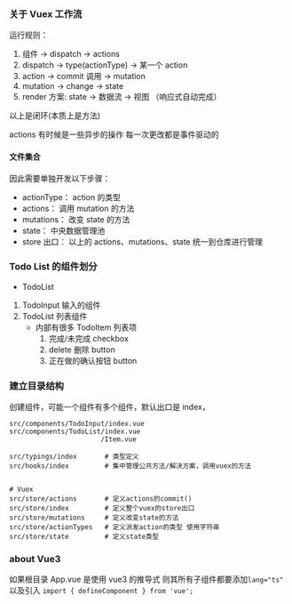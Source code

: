 ### 关于 Vuex 工作流

运行规则：

1. 组件 -> dispatch -> actions
2. dispatch -> type(actionType) -> 某一个 action
3. action -> commit 调用 -> mutation
4. mutation -> change -> state
5. render 方案: state -> 数据流 -> 视图 （响应式自动完成）

以上是闭环(本质上是方法)

actions 有时候是一些异步的操作
每一次更改都是事件驱动的

#### 文件集合

因此需要单独开发以下步骤：

- actionType： action 的类型
- actions： 调用 mutation 的方法
- mutations： 改变 state 的方法
- state： 中央数据管理池
- store 出口： 以上的 actions、mutations、state 统一到仓库进行管理

### Todo List 的组件划分

- TodoList

1.  TodoInput 输入的组件
2.  TodoList 列表组件
    - 内部有很多 TodoItem 列表项
      1. 完成/未完成 checkbox
      2. delete 删除 button
      3. 正在做的确认按钮 button

### 建立目录结构

创建组件，可能一个组件有多个组件，默认出口是 index，

```shell
src/components/TodoInput/index.vue
src/components/TodoList/index.vue
                       /Item.vue

src/typings/index       # 类型定义
src/hooks/index         # 集中管理公共方法/解决方案，调用vuex的方法


# Vuex
src/store/actions       # 定义actions的commit()
src/store/index         # 定义整个vuex的store出口
src/store/mutations     # 定义改变state的方法
src/store/actionTypes   # 定义派发action的类型 使用字符串
src/store/state         # 定义state类型
```

### about Vue3

如果根目录 App.vue 是使用 vue3 的推导式 则其所有子组件都要添加`lang="ts"` 以及引入 `import { defineComponent } from 'vue';`


